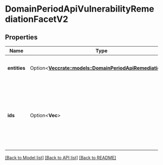 # DomainPeriodApiVulnerabilityRemediationFacetV2

## Properties

Name | Type | Description | Notes
------------ | ------------- | ------------- | -------------
**entities** | Option<[**Vec<crate::models::DomainPeriodApiRemediationV2>**](domain.APIRemediationV2.md)> | Contains the actual remediation data | [optional]
**ids** | Option<**Vec<String>**> | Refers to a remediation unique identifier that points to remediation details addressing this vulnerability | [optional]

[[Back to Model list]](./README.md#documentation-for-models) [[Back to API list]](./README.md#documentation-for-api-endpoints) [[Back to README]](../README.md)
